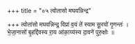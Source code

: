 +++
title = "०५ त्वोतासो मघवन्निन्द्र"

+++
त्वोता॑सो मघवन्निन्द्र॒ विप्रा॑ व॒यं ते॑ स्याम सू॒रयो॑ गृ॒णन्तः॑ ।  
भे॒जा॒नासो॑ बृ॒हद्दि॑वस्य रा॒य आ॑का॒य्य॑स्य दा॒वने॑ पुरु॒क्षोः ॥